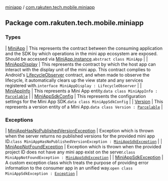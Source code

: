 [miniapp](../index.md) / [com.rakuten.tech.mobile.miniapp](./index.md)

## Package com.rakuten.tech.mobile.miniapp

### Types

| [MiniApp](-mini-app/index.md) | This represents the contract between the consuming application and the SDK by which operations in the mini app ecosystem are exposed. Should be accessed via [MiniApp.instance](-mini-app/instance.md).`abstract class MiniApp` |
| [MiniAppDisplay](-mini-app-display/index.md) | This represents the contract by which the host app can interact with the display unit of the mini app. This contract complies to Android's [LifecycleObserver](#) contract, and when made to observe the lifecycle, it automatically clears up the view state and any services registered with.`interface MiniAppDisplay : LifecycleObserver` |
| [MiniAppInfo](-mini-app-info/index.md) | This represents a Mini App entity.`data class MiniAppInfo : `[`Parcelable`](https://developer.android.com/reference/android/os/Parcelable.html) |
| [MiniAppSdkConfig](-mini-app-sdk-config/index.md) | This represents the configuration settings for the Mini App SDK.`data class MiniAppSdkConfig` |
| [Version](-version/index.md) | This represents a version entity of a Mini App.`data class Version : `[`Parcelable`](https://developer.android.com/reference/android/os/Parcelable.html) |

### Exceptions

| [MiniAppHasNoPublishedVersionException](-mini-app-has-no-published-version-exception/index.md) | Exception which is thrown when the server returns no published versions for the provided mini app ID.`class MiniAppHasNoPublishedVersionException : `[`MiniAppSdkException`](-mini-app-sdk-exception/index.md) |
| [MiniAppNotFoundException](-mini-app-not-found-exception/index.md) | Exception which is thrown when the provided project ID does not have any mini app exist on the server.`class MiniAppNotFoundException : `[`MiniAppSdkException`](-mini-app-sdk-exception/index.md) |
| [MiniAppSdkException](-mini-app-sdk-exception/index.md) | A custom exception class which treats the purpose of providing error information to the consumer app in an unified way.`open class MiniAppSdkException : `[`Exception`](https://kotlinlang.org/api/latest/jvm/stdlib/kotlin/-exception/index.html) |

